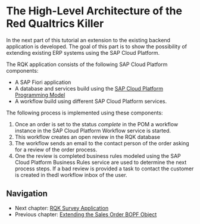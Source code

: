 # The High-Level Architecture of the Red Qualtrics Killer

In the next part of this tutorial an extension to the existing backend application is developed.
The goal of this part is to show the possibility of extending existing ERP systems using the 
SAP Cloud Platform.

The RQK application consists of the following SAP Cloud Platform components:

* A SAP Fiori application
* A database and services build using the [SAP Cloud Platform Programming Model](https://cap.cloud.sap/docs/)
* A workflow build using different SAP Cloud Platform services.

The following process is implemented using these components:

1. Once an order is set to the status *complete* in the POM a workflow instance in the SAP Cloud Platform Workflow
service is started.
1. This workflow creates an open review in the RQK database
1. The workflow sends an email to the contact person of the order asking for a review of the order process.
1. One the review is completed business rules modeled using the SAP Cloud Platform Business Rules service are used
to determine the next process steps. If a bad review is provided a task to contact the customer is created in thedl
workflow inbox of the user.

## Navigation

- Next chapter: [RQK Survey Application](../docs/rqk_survey.md)
- Previous chapter: [Extending the Sales Order BOPF Object](../docs/order_monitor_bopf.md)